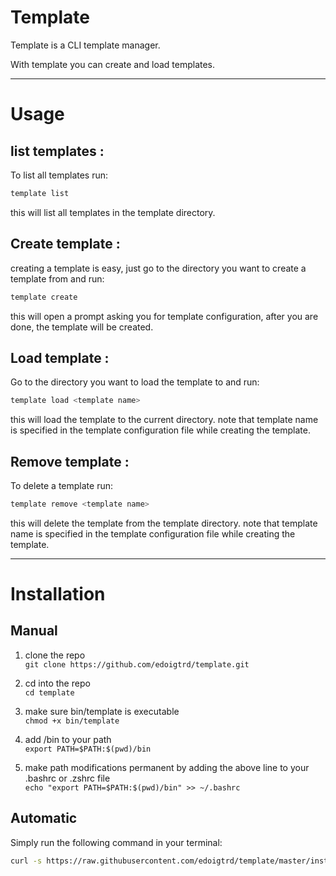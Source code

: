 # Template

Template is a CLI template manager.

With template you can create and load templates.

---
# Usage

## list templates :

To list all templates run:
```bash
template list
```
this will list all templates in the template directory.


## Create template :

creating a template is easy, just go to the directory you want to create a template from and run:
```bash
template create
```
this will open a prompt asking you for template configuration, after you are done, the template will be created.


## Load template :

Go to the directory you want to load the template to and run:
```bash
template load <template name>
```
this will load the template to the current directory.
note that template name is specified in the template configuration file while creating the template.

## Remove template :
    
To delete a template run:
```bash
template remove <template name>
```
this will delete the template from the template directory.
note that template name is specified in the template configuration file while creating the template.

---

# Installation

## Manual

1. clone the repo <br>
    `git clone https://github.com/edoigtrd/template.git`

2. cd into the repo<br>
    `cd template`

3. make sure bin/template is executable <br>
    `chmod +x bin/template`

4. add /bin to your path <br>
    `export PATH=$PATH:$(pwd)/bin`

5. make path modifications permanent by adding the above line to your .bashrc or .zshrc file <br>
    `echo "export PATH=$PATH:$(pwd)/bin" >> ~/.bashrc`

## Automatic

Simply run the following command in your terminal:
```bash
curl -s https://raw.githubusercontent.com/edoigtrd/template/master/install.sh | bash
```